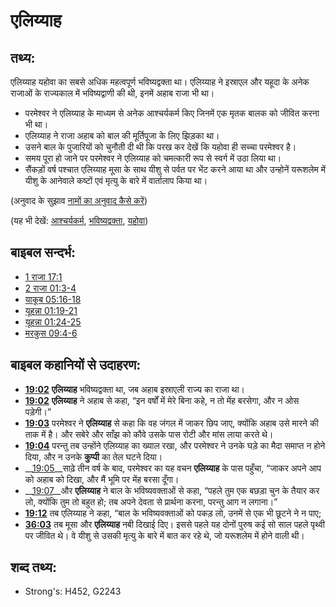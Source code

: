 # एलिय्याह #

## तथ्य: ##

एलिय्याह यहोवा का सबसे अधिक महत्वपूर्ण भविष्यद्वक्ता था। एलिय्याह ने इस्राएल और यहूदा के अनेक राजाओं के राज्यकाल में भविष्यद्वाणी की थी, इनमें अहाब राजा भी था।

 * परमेश्वर ने एलिय्याह के माध्यम से अनेक आश्चर्यकर्म किए जिनमें एक मृतक बालक को जीवित करना भी था।
 * एलिय्याह ने राजा अहाब को बाल की मूर्तिपूजा के लिए झिड़का था।
 * उसने बाल के पुजारियों को चुनौती दी थी कि परख कर देखें कि यहोवा ही सच्चा परमेश्वर है।
 * समय पूरा हो जाने पर परमेश्वर ने एलिय्याह को चमत्कारी रूप से स्वर्ग में उठा लिया था।
 * सैंकड़ों वर्ष पश्चात एलिय्याह मूसा के साथ यीशु से पर्वत पर भेंट करने आया था और उन्होनें यरूशलेम में यीशु के आनेवाले कष्टों एवं मृत्यु के बारे में वार्तालाप किया था।

(अनुवाद के सुझाव [नामों का अनुवाद कैसे करें](rc://en/ta/man/translate/translate-names))

(यह भी देखें: [आश्चर्यकर्म](../kt/miracle.md), [भविष्यद्वक्ता](../kt/prophet.md), [यहोवा](../kt/yahweh.md))

## बाइबल सन्दर्भ: ##

* [1 राजा 17:1](rc://en/tn/help/1ki/17/01)
* [2 राजा 01:3-4](rc://en/tn/help/2ki/01/03)
* [याकूब 05:16-18](rc://en/tn/help/jas/05/16)
* [यूहन्ना 01:19-21](rc://en/tn/help/jhn/01/19)
* [यूहन्ना 01:24-25](rc://en/tn/help/jhn/01/24)
* [मरकुस 09:4-6](rc://en/tn/help/mrk/09/04)

## बाइबल कहानियों से उदाहरण: ##

  * __[19:02](rc://en/tn/help/obs/19/02)__ __एलिय्याह__ भविष्यद्वक्ता था, जब अहाब इस्राएली राज्य का राजा था। 
  * __[19:02](rc://en/tn/help/obs/19/02)__ __एलिय्याह__ ने अहाब से कहा, “इन वर्षों में मेरे बिना कहे, न तो मेंह बरसेगा, और न ओस पड़ेगी।”
  * __[19:03](rc://en/tn/help/obs/19/03)__ परमेश्वर ने __एलिय्याह__ से कहा कि वह जंगल में जाकर छिप जाए, क्योंकि अहाब उसे मारने की ताक में है। और सबेरे और साँझ को कौवे उसके पास रोटी और मांस लाया करते थे।
  * __[19:04](rc://en/tn/help/obs/19/04)__ परन्तु तब उन्होंने एलिय्याह का ख्याल रखा, और परमेश्वर ने उनके घड़े का मैदा समाप्त न होने दिया, और न उनके __कुप्पी__ का तेल घटने दिया।
  * __[19:05](rc://en/tn/help/obs/19/05)__साढ़े तीन वर्ष के बाद, परमेश्वर का यह वचन __एलिय्याह__ के पास पहुँचा, “जाकर अपने आप को अहाब को दिखा, और मैं भूमि पर मेंह बरसा दूँगा।
  * __[19:07](rc://en/tn/help/obs/19/07)__और __एलिय्याह__ ने बाल के भविष्यवक्ताओं से कहा, “पहले तुम एक बछड़ा चुन के तैयार कर लो, क्योंकि तुम तो बहुत हो; तब अपने देवता से प्रार्थना करना, परन्तु आग न लगाना।”
  * __[19:12](rc://en/tn/help/obs/19/12)__ तब एलिय्याह ने कहा, “बाल के भविष्यवक्ताओं को पकड़ लो, उनमें से एक भी छूटने ने न पाए;
  * __[36:03](rc://en/tn/help/obs/36/03)__ तब मूसा और __एलिय्याह__ नबी दिखाई दिए। इससे पहले यह दोनों पुरुष कई सो साल पहले पृथ्वी पर जीवित थे। वे यीशु से उसकी मृत्यु के बारे में बात कर रहे थे, जो यरूशलेम में होने वाली थी।

## शब्द तथ्य: ##

* Strong's: H452, G2243
